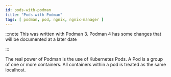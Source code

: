 ```yaml
---
id: pods-with-podman
title: "Pods with Podman"
tags: [ podman, pod, ngnix, ngnix-manager ]
---
```


:::note
This was written with Podman 3. Podman 4 has some changes that will be documented at a later date

:::

The real power of Podman is the use of Kubernetes Pods. A Pod is a group of one or more containers. All containers within a pod is treated as the same localhost.


